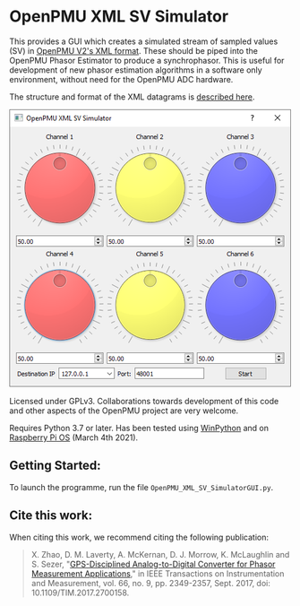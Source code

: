 # OpenPMU XML SV Simulator

This provides a GUI which creates a simulated stream of sampled values (SV) in [OpenPMU V2's XML format](https://github.com/OpenPMU/OpenPMU/tree/master/XML_Datagrams).  These should be piped into the OpenPMU Phasor Estimator to produce a synchrophasor.  This is useful for development of new phasor estimation algorithms in a software only environment, without need for the OpenPMU ADC hardware.

The structure and format of the XML datagrams is [described here](https://github.com/OpenPMU/OpenPMU/tree/master/XML_Datagrams).

![Screenshot](/code/OpenPMU_XML_SV_Sim.png)

Licensed under GPLv3.  Collaborations towards development of this code and other aspects of the OpenPMU project are very welcome.

Requires Python 3.7 or later.  Has been tested using [WinPython](https://winpython.github.io/) and on [Raspberry Pi OS](https://www.raspberrypi.org/software/operating-systems/) (March 4th 2021).

## Getting Started:

To launch the programme, run the file `OpenPMU_XML_SV_SimulatorGUI.py`.

## Cite this work:

When citing this work, we recommend citing the following publication:

> X. Zhao, D. M. Laverty, A. McKernan, D. J. Morrow, K. McLaughlin and S. Sezer, "[GPS-Disciplined Analog-to-Digital Converter for Phasor Measurement Applications](https://ieeexplore.ieee.org/document/7931698)," in IEEE Transactions on Instrumentation and Measurement, vol. 66, no. 9, pp. 2349-2357, Sept. 2017, doi: 10.1109/TIM.2017.2700158.
